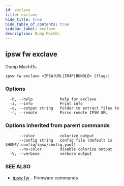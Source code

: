 ```yaml
---
id: exclave
title: exclave
hide_title: true
hide_table_of_contents: true
sidebar_label: exclave
description: Dump MachOs
---
```

## ipsw fw exclave

Dump MachOs

```
ipsw fw exclave <IPSW|URL|IM4P|BUNDLE> [flags]
```

### Options

```
  -h, --help            help for exclave
  -i, --info            Print info
  -o, --output string   Folder to extract files to
  -r, --remote          Parse remote IPSW URL
```

### Options inherited from parent commands

```
      --color           colorize output
      --config string   config file (default is $HOME/.config/ipsw/config.yaml)
      --no-color        disable colorize output
  -V, --verbose         verbose output
```

### SEE ALSO

* [ipsw fw](/docs/cli/ipsw/fw)	 - Firmware commands

